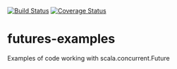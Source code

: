 [![Build Status](https://secure.travis-ci.org/lomeo/futures-examples.png)](http://travis-ci.org/lomeo/futures-examples)
[![Coverage Status](https://coveralls.io/repos/github/lomeo/futures-examples/badge.svg?branch=master)](https://coveralls.io/github/lomeo/futures-examples?branch=master)

# futures-examples
Examples of code working with scala.concurrent.Future
